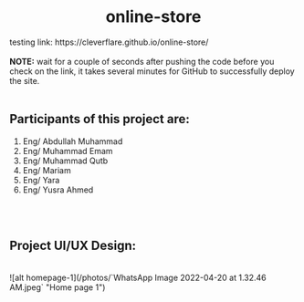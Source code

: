 <h1 align="center">online-store</h1>
testing link: https://cleverflare.github.io/online-store/ 
<br><br>
<b>NOTE:</b> wait for a couple of seconds after pushing the code before you check on the link, it takes several minutes for GitHub to successfully deploy the site.
<br><br>
<h2>Participants of this project are:</h2>
<ol type="1">
  <li>Eng/ Abdullah Muhammad</li>
  <li>Eng/ Muhammad Emam</li>
  <li>Eng/ Muhammad Qutb</li>
  <li>Eng/ Mariam</li>
  <li>Eng/ Yara</li>
  <li>Eng/ Yusra Ahmed</li>
</ol>
<br><br>
<h2>Project UI/UX Design:</h2><br>
![alt homepage-1](/photos/`WhatsApp Image 2022-04-20 at 1.32.46 AM.jpeg` "Home page 1")
